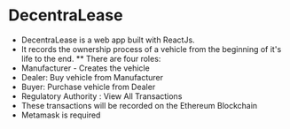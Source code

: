 # DecentraLease
* DecentraLease is a web app built with ReactJs. 
* It records the ownership process of a vehicle from the beginning of it's life to the end. 
** There are four roles: 
* Manufacturer - Creates the vehicle
* Dealer: Buy vehicle from Manufacturer
* Buyer: Purchase vehicle from Dealer 
* Regulatory Authority : View All Transactions
* These transactions will be recorded on the Ethereum Blockchain
* Metamask is required
